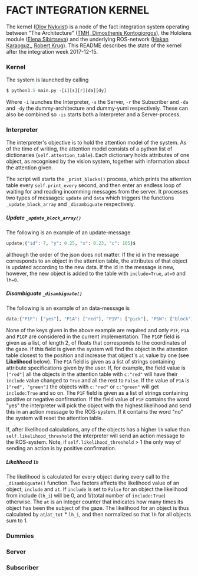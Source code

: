 
# FACT INTEGRATION KERNEL
The kernel ([Olov Nykvist](onykvist@kth.se)) is a node of the fact integration system operating between "The Architecture" ([TMH, Dimosthenis Kontogiorgos](diko@kth.se)), the Hololens module ([Elena Sibirtseva](elenasi@kth.se)) and the underlying ROS-network ([Hakan Karaoguz,](hkarao@kth.se), [Robert Krug](rkrug@kth.se)). This README describes the state of the kernel after the integration week 2017-12-15.

### Kernel
The system is launched by calling
```python
$ python3.5 main.py -[i][s][r][da][dy]
```
Where `-i` launches the Interpreter, `-s` the Server, `-r` the Subscriber and `-da` and `-dy` the dummy-architecture and dummy-yumi respectively. These can also be combined so `-is` starts both a Interpreter and a Server-process.

### Interpreter
The interpreter's objective is to hold the attention model of the system. As of the time of writing, the attention model consists of a python list of dictionaries (`self.attention_table`). Each dictionary holds attributes of one object, as recognised by the vision system, together with information about the attention given.

The script will starts the `_print_blocks()` process, which prints the attention table every `self.print_every` second, and then enter an endless loop of waiting for and reading incomming messages from the server. It processes two types of messages: `update` and `data` which triggers the functions `_update_block_array` and `_disambiguate` respectively.

##### Update `_update_block_array()`
The following is an example of an update-message
```python
update;{"id": 7, "y": 0.25, "x": 0.23, "c": 105}$
```
allthough the order of the json does not matter. If the id in the message corresponds to an object in the attention table, the attributes of that object is updated according to the new data. If the id in the message is new, however, the new object is added to the table with `include=True`, `at=0` and `lh=0`.

##### Disambiguate `_disambiguate()`
The following is an example of an data-message is
```python
data;{"P1F": ["yes"], "P1A": ["red"], "P1V": ["pick"], "P1N": ["block"], "P1GP": [0.34, 0.12], "P1G": "T1"}$
```
None of the keys given in the above example are required and only `P1F`, `P1A` and `P1GP` are considered in the current implementation. The `P1GP` field is given as a list, of length 2, of floats that corresponds to the coordinates of the gaze. If this field is given the system will find the object in the attention table closest to the position and increase that object's `at` value by one (see **Likelihood** below). The `P1A` field is given as a list of strings containing attribute specifications given by the user. If, for example, the field value is `["red"]` all the objects in the attention table with `c:"red"` will have their `include` value changed to `True` and all the rest to `False`. If the value of `P1A` is `["red", "green"]` the objects with `c:"red"` or `c:"green"` will get `include:True` and so on. The `P1F` field is given as a list of strings containing positive or negative confirmation. If the field value of `P1F` contains the word "yes" the interpreter will pick the object with the highest likelihood and send this in an action message to the ROS-system. If it contains the word "no" the system will reset the attention table.

If, after likelihood calculations, any of the objects has a higher `lh` value than `self.likelihood_threshold` the interpreter will send an action message to the ROS-system. Note, if `self.likelihood_threshold` > 1 the only way of sending an action is by positive confirmation.

##### Likelihood `lh`
The likelihood is calculated for every object during every call to the `_disambiguate()` function. Two factors affects the likelihood value of an object; `include` and `at`. If `include` is set to `False` for an object the likelihood from include (`lh_i`) will be 0, and 1/(total number of `include:True`) otherwise. The `at` is an integer counter that indicates how many times its object has been the subject of the gaze. The likelihood for an object is thus calculated by `at`/`at_tot` * `lh_i`, and then normalized so that `lh` for all objects sum to 1.

### Dummies


### Server

### Subscriber
